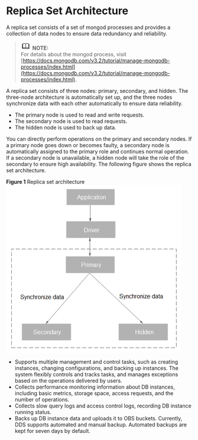 # Replica Set Architecture<a name="dds_01_0012"></a>

A replica set consists of a set of mongod processes and provides a collection of data nodes to ensure data redundancy and reliability.

>![](public_sys-resources/icon-note.gif) **NOTE:**   
>For details about the mongod process, visit  [https://docs.mongodb.com/v3.2/tutorial/manage-mongodb-processes/index.html](https://docs.mongodb.com/v3.2/tutorial/manage-mongodb-processes/index.html).  

A replica set consists of three nodes: primary, secondary, and hidden. The three-node architecture is automatically set up, and the three nodes synchronize data with each other automatically to ensure data reliability.

-   The primary node is used to read and write requests.
-   The secondary node is used to read requests.
-   The hidden node is used to back up data.

You can directly perform operations on the primary and secondary nodes. If a primary node goes down or becomes faulty, a secondary node is automatically assigned to the primary role and continues normal operation. If a secondary node is unavailable, a hidden node will take the role of the secondary to ensure high availability. The following figure shows the replica set architecture.

**Figure  1**  Replica set architecture<a name="fig4417616382"></a>  
![](figures/replica-set-architecture.png "replica-set-architecture")

-   Supports multiple management and control tasks, such as creating instances, changing configurations, and backing up instances. The system flexibly controls and tracks tasks, and manages exceptions based on the operations delivered by users.
-   Collects performance monitoring information about DB instances, including basic metrics, storage space, access requests, and the number of operations.
-   Collects slow query logs and access control logs, recording DB instance running status.
-   Backs up DB instance data and uploads it to OBS buckets. Currently, DDS supports automated and manual backup. Automated backups are kept for seven days by default.

